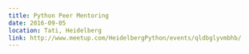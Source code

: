 ```yaml
---
title: Python Peer Mentoring
date: 2016-09-05
location: Tati, Heidelberg
link: http://www.meetup.com/HeidelbergPython/events/qldbglyvmbhb/
---
```

